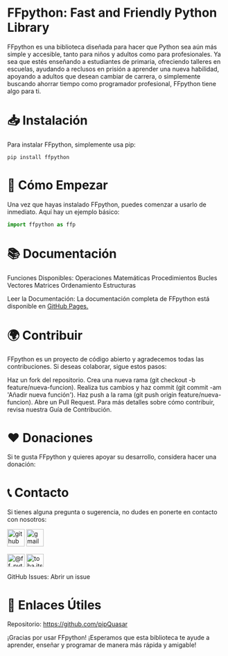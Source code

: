 # FFpython: Fast and Friendly Python Library

FFpython es una biblioteca diseñada para hacer que Python sea aún más simple y accesible, tanto para niños y adultos como para profesionales. Ya sea que estés enseñando a estudiantes de primaria, ofreciendo talleres en escuelas, ayudando a reclusos en prisión a aprender una nueva habilidad, apoyando a adultos que desean cambiar de carrera, o simplemente buscando ahorrar tiempo como programador profesional, FFpython tiene algo para ti.

# 📥 Instalación
Para instalar FFpython, simplemente usa pip:
```bash
pip install ffpython
```

# 🚀 Cómo Empezar
Una vez que hayas instalado FFpython, puedes comenzar a usarlo de inmediato. Aquí hay un ejemplo básico:

```python
import ffpython as ffp
```

# 📚 Documentación
Funciones Disponibles:
Operaciones Matemáticas
Procedimientos
Bucles
Vectores
Matrices
Ordenamiento
Estructuras

Leer la Documentación:
La documentación completa de FFpython está disponible en [GitHub Pages.](https://github.com/pipQuasar/FFpython/main/README.md)

# 🌍 Contribuir
FFpython es un proyecto de código abierto y agradecemos todas las contribuciones. Si deseas colaborar, sigue estos pasos:

Haz un fork del repositorio.
Crea una nueva rama (git checkout -b feature/nueva-funcion).
Realiza tus cambios y haz commit (git commit -am 'Añadir nueva función').
Haz push a la rama (git push origin feature/nueva-funcion).
Abre un Pull Request.
Para más detalles sobre cómo contribuir, revisa nuestra Guía de Contribución.

# ❤️ Donaciones
Si te gusta FFpython y quieres apoyar su desarrollo, considera hacer una donación:


# 📞 Contacto
Si tienes alguna pregunta o sugerencia, no dudes en ponerte en contacto con nosotros:

[<img src='https://cdn.jsdelivr.net/npm/simple-icons@3.0.1/icons/github.svg' alt='github' height='40'>](https://github.com/pipQuasar)  [<img src='https://cdn.jsdelivr.net/npm/simple-icons@3.0.1/icons/gmail.svg' alt='gmail' height='40'>](mftoba963@gmail.com)  
<p align="left">
<a href="https://twitter.com/@ff_python_" target="blank"><img align="center" src="https://raw.githubusercontent.com/rahuldkjain/github-profile-readme-generator/master/src/images/icons/Social/twitter.svg" alt="@ff_python_" height="30" width="40" /></a>
<a href="https://instagram.com/toba.itss" target="blank"><img align="center" src="https://raw.githubusercontent.com/rahuldkjain/github-profile-readme-generator/master/src/images/icons/Social/instagram.svg" alt="toba.itss" height="30" width="40" /></a>
</p>
GitHub Issues: Abrir un issue


# 🔗 Enlaces Útiles
Repositorio: https://github.com/pipQuasar

¡Gracias por usar FFpython! ¡Esperamos que esta biblioteca te ayude a aprender, enseñar y programar de manera más rápida y amigable!
